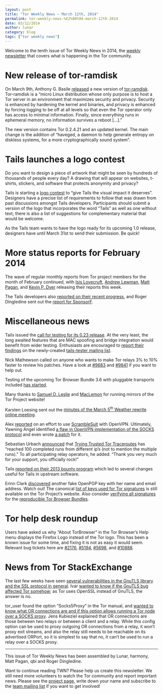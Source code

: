 ```yaml
---
layout: post
title: "Tor Weekly News — March 12th, 2014"
permalink: tor-weekly-news-%E2%80%94-march-12th-2014
date: 03/12/2014
author: lunar
category: blog
tags: ["tor weekly news"]
---
```


Welcome to the tenth issue of Tor Weekly News in 2014, the [weekly newsletter](https://lists.torproject.org/cgi-bin/mailman/listinfo/tor-news) that covers what is happening in the Tor community.

# New release of tor-ramdisk

On March 9th, Anthony G. Basile [released](http://opensource.dyc.edu/pipermail/tor-ramdisk/2014-March/000127.html) a new version of [tor-ramdisk](http://opensource.dyc.edu/tor-ramdisk). Tor-ramdisk is a “micro Linux distribution whose only purpose is to host a Tor server in an environment that maximizes security and privacy. Security is enhanced by hardening the kernel and binaries, and privacy is enhanced by forcing logging to be off at all levels so that even the Tor operator only has access to minimal information. Finally, since everything runs in ephemeral memory, no information survives a reboot […].”

The new version contains Tor 0.2.4.21 and an updated kernel. The main change is the addition of “haveged, a daemon to help generate entropy on diskless systems, for a more cryptographically sound system”.

# Tails launches a logo contest

Do you want to design a piece of artwork that might be seen by hundreds of thousands of people every day? A drawing that will appear on websites, t-shirts, stickers, and software that protects anonymity and privacy?

Tails is starting a [logo contest](https://tails.boum.org/news/logo_contest/) to “give Tails the visual impact it deserves”. Designers have a precise list of requirements to follow that was drawn from past discussions amongst Tails developers. Participants should submit a version of the logo that incorporates the word “Tails” as well as one without text; there is also a list of suggestions for complementary material that would be welcome.

As the Tails team wants to have the logo ready for its upcoming 1.0 release, designers have until March 31st to send their submission. Be quick!

# More status reports for February 2014

The wave of regular monthly reports from Tor project members for the month of February continued, with [Isis Lovecruft](https://lists.torproject.org/pipermail/tor-reports/2014-March/000479.html), [Andrew Lewman](https://lists.torproject.org/pipermail/tor-reports/2014-March/000480.html), [Matt Pagan](https://lists.torproject.org/pipermail/tor-reports/2014-March/000482.html), and [Kevin P. Dyer](https://lists.torproject.org/pipermail/tor-reports/2014-March/000483.html) releasing their reports this week.

The Tails developers also [reported on their recent progress](https://tails.boum.org/news/report_2014_02/), and Roger Dingledine sent out the [report for SponsorF](https://lists.torproject.org/pipermail/tor-reports/2014-March/000484.html).

# Miscellaneous news

Tails issued the [call for testing for its 0.23 release](https://tails.boum.org/news/test_0.23-rc1/). At the very least, the long awaited features that are MAC spoofing and bridge integration would benefit from wider testing. Enthusiasts are encouraged to [report their findings](https://mailman.boum.org/pipermail/tails-testers/2014-March/000000.html) on the newly-created [tails-tester mailing list](https://tails.boum.org/news/tails-testers/).

Nick Mathewson called on anyone who wants to make Tor relays 3% to 10% faster to review his patches. Have a look at [#9683](https://bugs.torproject.org/9683) and [#9841](https://bugs.torproject.org/9841) if you want to help out.

Testing of the upcoming Tor Browser Bundle 3.6 with pluggable transports included [has started](https://lists.torproject.org/pipermail/tor-qa/2014-March/000346.html).

Many thanks to [Samuel D. Leslie](https://lists.torproject.org/pipermail/tor-mirrors/2014-March/000483.html) and [MacLemon](https://lists.torproject.org/pipermail/tor-mirrors/2014-March/000484.html) for running mirrors of the Tor Project website!

Karsten Loesing sent out the [minutes of the March 5<sup>th</sup> Weather rewrite online meeting](https://lists.torproject.org/pipermail/tor-dev/2014-March/006400.html).

Alex [reported](https://lists.torproject.org/pipermail/tor-dev/2014-March/006394.html) on an effort to use [ScrambleSuit](http://www.cs.kau.se/philwint/scramblesuit/) with OpenVPN. Ultimately, Yawning Angel identified [a flaw in OpenVPN implementation of the SOCKS protocol](https://lists.torproject.org/pipermail/tor-dev/2014-March/006427.html) and even wrote [a patch](https://github.com/Yawning/openvpn/commit/7474f1acfc) for it.

Sebastian Urbach [announced](https://lists.torproject.org/pipermail/tor-relays/2014-March/004037.html) that [Trying Trusted Tor Traceroutes](http://web.engr.illinois.edu/~das17/tor-traceroute_v1.html) has “reached 100 completed runs from different ip’s (not to mention the multiple runs).” To all participating relay operators, he added: “Thank you very much for your support, you officially rock!”

Tails [reported on their 2013 bounty program](https://tails.boum.org/news/bounties_2013_report/) which led to several changes useful for Tails in upstream software.

Erinn Clark [discovered](https://lists.torproject.org/pipermail/tor-dev/2014-March/006422.html) another fake OpenPGP key with her name and email address. Watch out! The canonical [list of keys used for Tor signatures](https://www.torproject.org/docs/signing-keys.html) is still available on the Tor Project’s website. Also consider [verifying all signatures](https://github.com/isislovecruft/scripts/blob/master/verify-gitian-builder-signatures) for the [reproducible Tor Browser Bundles](https://blog.torproject.org/blog/deterministic-builds-part-one-cyberwar-and-global-compromise).

# Tor help desk roundup

Users have asked us why “About TorBrowser” in the Tor Browser’s Help menu displays the Firefox Logo instead of the Tor logo. This has been a known issue for some time, and fixing it is not as easy it would seem. Relevant bug tickets here are [#2176](https://bugs.torproject.org/2176), [#5194](https://bugs.torproject.org/5194), [#5698](https://bugs.torproject.org/5698), and [#10888](https://bugs.torproject.org/10888).

# News from Tor StackExchange

The last few weeks have seen [several vulnerabilities in the GnuTLS library and the SSL protocol in general](http://www.gnutls.org/security.html#GNUTLS-SA-2014-2). Ivar [wanted to know if the GnuTLS bug affected Tor somehow](https://tor.stackexchange.com/q/1652/88); as Tor uses OpenSSL instead of GnuTLS, the answer is no.

tor\_user found the option “Socks5Proxy” in the Tor manual, and [wanted to know what OR connections are and if this option allows running a Tor node over a SOCKS proxy](https://tor.stackexchange.com/q/1654/88). Jens Kubieziel explained that OR connections are those between two relays or between a client and a relay. While this config option can be used to proxy outgoing OR connections from a relay, it won’t proxy exit streams, and also the relay still needs to be reachable on its advertised ORPort, so it is simplest to say that no, it can’t be used to run a relay over a SOCKS proxy.

* * *

This issue of Tor Weekly News has been assembled by Lunar, harmony, Matt Pagan, qbi and Roger Dingledine.

Want to continue reading TWN? Please help us create this newsletter. We still need more volunteers to watch the Tor community and report important news. Please see the [project page](https://trac.torproject.org/projects/tor/wiki/TorWeeklyNews), write down your name and subscribe to the [team mailing list](https://lists.torproject.org/cgi-bin/mailman/listinfo/news-team) if you want to get involved!

